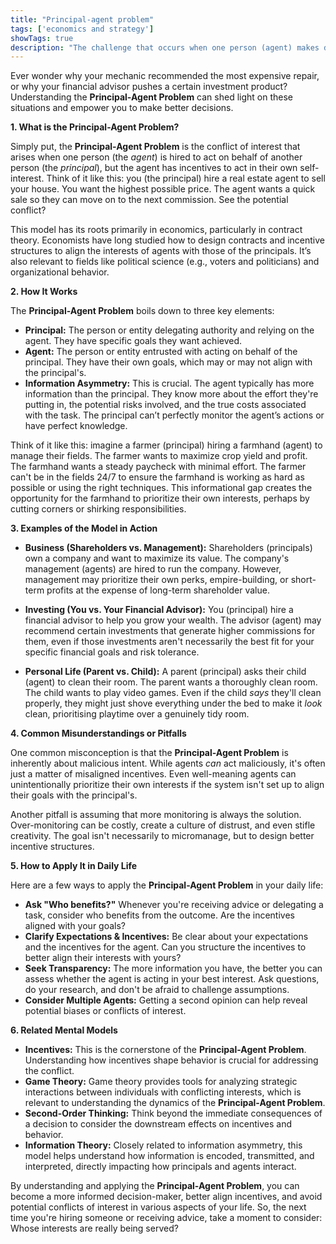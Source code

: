 ```yaml
---
title: "Principal-agent problem"
tags: ['economics and strategy']
showTags: true
description: "The challenge that occurs when one person (agent) makes decisions on behalf of another (principal) but has incentives to act in their own interest."
---
```



Ever wonder why your mechanic recommended the most expensive repair, or why your financial advisor pushes a certain investment product? Understanding the **Principal-Agent Problem** can shed light on these situations and empower you to make better decisions.

**1. What is the Principal-Agent Problem?**

Simply put, the **Principal-Agent Problem** is the conflict of interest that arises when one person (the *agent*) is hired to act on behalf of another person (the *principal*), but the agent has incentives to act in their own self-interest. Think of it like this: you (the principal) hire a real estate agent to sell your house. You want the highest possible price. The agent wants a quick sale so they can move on to the next commission. See the potential conflict?

This model has its roots primarily in economics, particularly in contract theory. Economists have long studied how to design contracts and incentive structures to align the interests of agents with those of the principals. It’s also relevant to fields like political science (e.g., voters and politicians) and organizational behavior.

**2. How It Works**

The **Principal-Agent Problem** boils down to three key elements:

*   **Principal:** The person or entity delegating authority and relying on the agent. They have specific goals they want achieved.
*   **Agent:** The person or entity entrusted with acting on behalf of the principal. They have their own goals, which may or may not align with the principal's.
*   **Information Asymmetry:** This is crucial. The agent typically has more information than the principal. They know more about the effort they're putting in, the potential risks involved, and the true costs associated with the task. The principal can’t perfectly monitor the agent’s actions or have perfect knowledge.

Think of it like this: imagine a farmer (principal) hiring a farmhand (agent) to manage their fields. The farmer wants to maximize crop yield and profit. The farmhand wants a steady paycheck with minimal effort. The farmer can't be in the fields 24/7 to ensure the farmhand is working as hard as possible or using the right techniques. This informational gap creates the opportunity for the farmhand to prioritize their own interests, perhaps by cutting corners or shirking responsibilities.

**3. Examples of the Model in Action**

*   **Business (Shareholders vs. Management):** Shareholders (principals) own a company and want to maximize its value. The company's management (agents) are hired to run the company. However, management may prioritize their own perks, empire-building, or short-term profits at the expense of long-term shareholder value.

*   **Investing (You vs. Your Financial Advisor):** You (principal) hire a financial advisor to help you grow your wealth. The advisor (agent) may recommend certain investments that generate higher commissions for them, even if those investments aren't necessarily the best fit for your specific financial goals and risk tolerance.

*   **Personal Life (Parent vs. Child):** A parent (principal) asks their child (agent) to clean their room. The parent wants a thoroughly clean room. The child wants to play video games. Even if the child *says* they'll clean properly, they might just shove everything under the bed to make it *look* clean, prioritising playtime over a genuinely tidy room.

**4. Common Misunderstandings or Pitfalls**

One common misconception is that the **Principal-Agent Problem** is inherently about malicious intent. While agents *can* act maliciously, it's often just a matter of misaligned incentives. Even well-meaning agents can unintentionally prioritize their own interests if the system isn't set up to align their goals with the principal's.

Another pitfall is assuming that more monitoring is always the solution. Over-monitoring can be costly, create a culture of distrust, and even stifle creativity. The goal isn't necessarily to micromanage, but to design better incentive structures.

**5. How to Apply It in Daily Life**

Here are a few ways to apply the **Principal-Agent Problem** in your daily life:

*   **Ask "Who benefits?"** Whenever you're receiving advice or delegating a task, consider who benefits from the outcome. Are the incentives aligned with your goals?
*   **Clarify Expectations & Incentives:** Be clear about your expectations and the incentives for the agent. Can you structure the incentives to better align their interests with yours?
*   **Seek Transparency:** The more information you have, the better you can assess whether the agent is acting in your best interest. Ask questions, do your research, and don't be afraid to challenge assumptions.
*   **Consider Multiple Agents:** Getting a second opinion can help reveal potential biases or conflicts of interest.

**6. Related Mental Models**

*   **Incentives:** This is the cornerstone of the **Principal-Agent Problem**. Understanding how incentives shape behavior is crucial for addressing the conflict.
*   **Game Theory:** Game theory provides tools for analyzing strategic interactions between individuals with conflicting interests, which is relevant to understanding the dynamics of the **Principal-Agent Problem**.
*   **Second-Order Thinking:** Think beyond the immediate consequences of a decision to consider the downstream effects on incentives and behavior.
*   **Information Theory:** Closely related to information asymmetry, this model helps understand how information is encoded, transmitted, and interpreted, directly impacting how principals and agents interact.

By understanding and applying the **Principal-Agent Problem**, you can become a more informed decision-maker, better align incentives, and avoid potential conflicts of interest in various aspects of your life. So, the next time you're hiring someone or receiving advice, take a moment to consider: Whose interests are really being served?

